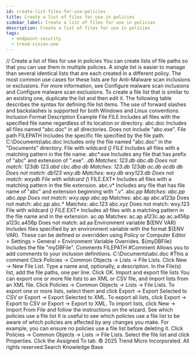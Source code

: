```yaml
---
id: create-list-files-for-use-policies
title: Create a list of files for use in policies
sidebar_label: Create a list of files for use in policies
description: Create a list of files for use in policies
tags:
  - endpoint-security
  - trend-vision-one
---
```


/*<![CDATA[*/ $('#title').html($('meta[name=map-description]').attr('content')); /*]]>*/ Create a list of files for use in policies You can create lists of file paths so that you can use them in multiple policies. A single list is easier to manage than several identical lists that are each created in a different policy. The most common use cases for these lists are for Anti-Malware scan inclusions or exclusions. For more information, see Configure malware scan inclusions and Configure malware scan exclusions. To create a file list that is similar to an existing one, duplicate the list and then edit it. The following table describes the syntax for defining file list items. The use of forward slashes and backslashes is supported for both Windows and Linux conventions. Inclusion Format Description Example File FILE Includes all files with the specified file name regardless of its location or directory. abc.doc Includes all files named "abc.doc" in all directories. Does not include "abc.exe". File path FILEPATH Includes the specific file specified by the file path. C:\Documents\abc.doc Includes only the file named "abc.doc" in the "Documents" directory. File with wildcard (*) FILE* Includes all files with a matching pattern in the file name. abc*.exe Includes any file that has prefix of "abc" and extension of ".exe". *.db Matches: 123.db abc.db Does not match: 123db 123.abd cbc.dba *db Matches: 123.db 123db ac.db acdb db Does not match: db123 wxy*.db Matches: wxy.db wxy123.db Does not match: wxydb File with wildcard (*) FILE.EXT* Includes all files with a matching pattern in the file extension. abc.v* Includes any file that has file name of "abc" and extension beginning with ".v". abc.*pp Matches: abc.pp abc.app Does not match: wxy.app abc.a*p Matches: abc.ap abc.a123p Does not match: abc.pp abc.* Matches: abc.123 abc.xyz Does not match: wxy.123 File with wildcard (*) FILE*.EXT* Includes all files with a matching pattern in the file name and in the extension. a*c.a*p Matches: ac.ap a123c.ap ac.a456p a123c.a456p Does not match: ad.aa Environment variable ${ENV VAR} Includes files specified by an environment variable with the format ${ENV VAR}. These can be defined or overridden using Policy or Computer Editor > Settings > General > Environment Variable Overrides. ${myDBFile} Includes the file "myDBFile". Comments FILEPATH #Comment Allows you to add comments to your inclusion definitions. C:\Documents\abc.doc #This a comment Click Policies → Common Objects → Lists → File Lists. Click New → New File List. Type a name and, optionally, a description. In the File(s) list, add the file paths, one per line. Click OK. Import and export file lists You can export one or more file lists to an XML or CSV file, and import lists from an XML file. Click Policies → Common Objects → Lists → File Lists. To export one or more lists, select them and click Export → Export Selected to CSV or Export → Export Selected to XML. To export all lists, click Export → Export to CSV or Export → Export to XML. To import lists, click New → Import From File and follow the instructions on the wizard. See which policies use a file list It is useful to see which policies use a file list to be aware of which policies are affected by any changes you make. For example, you can ensure no policies use a file list before deleting it. Click Policies → Common Objects → Lists → File Lists. Select the file list and click Properties. Click the Assigned To tab. © 2025 Trend Micro Incorporated. All rights reserved.Search Knowledge Base